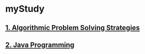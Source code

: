 # myStudy
## [1. Algorithmic Problem Solving Strategies](https://github.com/SeungWonU/myStudy/tree/master/Algorithmic%20Problem%20Solving%20Strategies)
## [2. Java Programming](https://github.com/SeungWonU/myStudy/tree/master/Java%20Programming)

